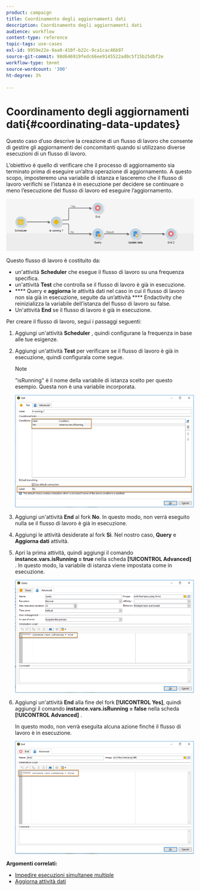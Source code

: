 ```yaml
---
product: campaign
title: Coordinamento degli aggiornamenti dati
description: Coordinamento degli aggiornamenti dati
audience: workflow
content-type: reference
topic-tags: use-cases
exl-id: 9959e22e-9aa0-410f-b22c-9ca1cac46b97
source-git-commit: 98d646919fedc66ee9145522ad0c5f15b25dbf2e
workflow-type: tm+mt
source-wordcount: '300'
ht-degree: 3%

---
```


# Coordinamento degli aggiornamenti dati{#coordinating-data-updates}

Questo caso d’uso descrive la creazione di un flusso di lavoro che consente di gestire gli aggiornamenti dei concomitanti quando si utilizzano diverse esecuzioni di un flusso di lavoro.

L’obiettivo è quello di verificare che il processo di aggiornamento sia terminato prima di eseguire un’altra operazione di aggiornamento. A questo scopo, imposteremo una variabile di istanza e lasceremo che il flusso di lavoro verifichi se l’istanza è in esecuzione per decidere se continuare o meno l’esecuzione del flusso di lavoro ed eseguire l’aggiornamento.

![](assets/uc_dataupdate_wkf.png)

Questo flusso di lavoro è costituito da:

* un&#39;attività **Scheduler** che esegue il flusso di lavoro su una frequenza specifica.
* un&#39;attività **Test** che controlla se il flusso di lavoro è già in esecuzione.
* **** Query e  **aggiorna** le attività dati nel caso in cui il flusso di lavoro non sia già in esecuzione, seguite da un’attività  **** Endactivity che reinizializza la variabile dell’istanza del flusso di lavoro su false.
* Un&#39;attività **End** se il flusso di lavoro è già in esecuzione.

Per creare il flusso di lavoro, segui i passaggi seguenti:

1. Aggiungi un&#39;attività **Scheduler** , quindi configurane la frequenza in base alle tue esigenze.
1. Aggiungi un&#39;attività **Test** per verificare se il flusso di lavoro è già in esecuzione, quindi configurala come segue.

   >[!NOTE]
   >
   >&quot;isRunning&quot; è il nome della variabile di istanza scelto per questo esempio. Questa non è una variabile incorporata.

   ![](assets/uc_dataupdate_test.png)

1. Aggiungi un&#39;attività **End** al fork **No**. In questo modo, non verrà eseguito nulla se il flusso di lavoro è già in esecuzione.
1. Aggiungi le attività desiderate al fork **Sì**. Nel nostro caso, **Query** e **Aggiorna dati** attività.
1. Apri la prima attività, quindi aggiungi il comando **instance.vars.isRunning = true** nella scheda **[!UICONTROL Advanced]** . In questo modo, la variabile di istanza viene impostata come in esecuzione.

   ![](assets/uc_dataupdate_query.png)

1. Aggiungi un&#39;attività **End** alla fine del fork **[!UICONTROL Yes]**, quindi aggiungi il comando **instance.vars.isRunning = false** nella scheda **[!UICONTROL Advanced]** .

   In questo modo, non verrà eseguita alcuna azione finché il flusso di lavoro è in esecuzione.

   ![](assets/uc_dataupdate_end.png)

**Argomenti correlati:**

* [Impedire esecuzioni simultanee multiple](../../workflow/using/monitoring-workflow-execution.md#preventing-simultaneous-multiple-executions)
* [Aggiorna attività dati](../../workflow/using/update-data.md)
